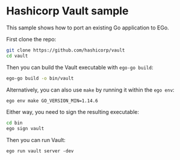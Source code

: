 # Hashicorp Vault sample
This sample shows how to port an existing Go application to EGo.

First clone the repo:
```sh
git clone https://github.com/hashicorp/vault
cd vault
```

Then you can build the Vault executable with `ego-go build`:
```sh
ego-go build -o bin/vault
```

Alternatively, you can also use `make` by running it within the `ego env`:
```sh
ego env make GO_VERSION_MIN=1.14.6
```

Either way, you need to sign the resulting executable:
```sh
cd bin
ego sign vault
```

Then you can run Vault:
```
ego run vault server -dev
```
